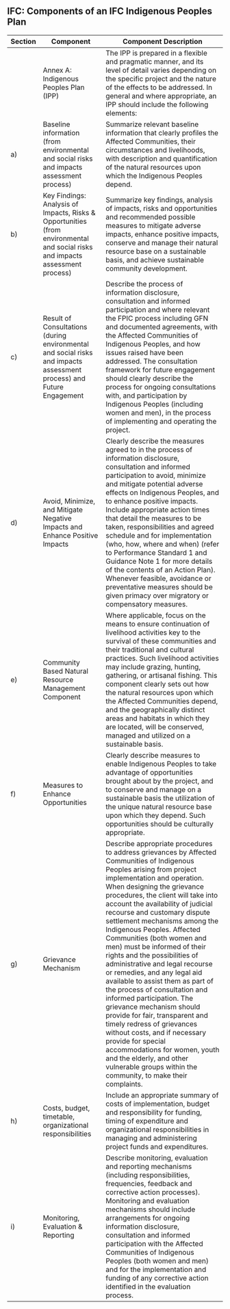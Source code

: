 ## IFC: Components of an IFC Indigenous Peoples Plan

<table class="ui celled table">
<thead>
<tr><th>Section</th><th>Component</th><th>Component Description</th></tr>
</thead>
<tr><td></td><td>Annex A: Indigenous Peoples Plan (IPP)</td><td>The IPP is prepared in a flexible and pragmatic manner, and its level of detail varies depending on the specific project and the nature of the effects to be addressed. In general and where appropriate, an IPP should include the following elements:</td></tr>
<tr><td>a)</td><td>Baseline information (from environmental and social risks and impacts assessment process)</td><td>Summarize relevant baseline information that clearly profiles the Affected Communities, their circumstances and livelihoods, with description and quantification of the natural resources upon which the Indigenous Peoples depend.</td></tr>
<tr><td>b)</td><td>Key Findings: Analysis of Impacts, Risks & Opportunities (from environmental and social risks and impacts assessment process)</td><td>Summarize key findings, analysis of impacts, risks and opportunities and recommended possible measures to mitigate adverse impacts, enhance positive impacts, conserve and manage their natural resource base on a sustainable basis, and achieve sustainable community development.</td></tr>
<tr><td>c)</td><td>Result of Consultations (during environmental and social risks and impacts assessment process) and Future Engagement</td><td>Describe the process of information disclosure, consultation and informed participation and where relevant the FPIC process including GFN and documented agreements, with the Affected Communities of Indigenous Peoples, and how issues raised have been addressed. The consultation framework for future engagement should clearly describe the process for ongoing consultations with, and participation by Indigenous Peoples (including women and men), in the process of implementing and operating the project.</td></tr>
<tr><td>d)</td><td>Avoid, Minimize, and Mitigate Negative Impacts and Enhance Positive Impacts</td><td>Clearly describe the measures agreed to in the process of information disclosure, consultation and informed participation to avoid, minimize and mitigate potential adverse effects on Indigenous Peoples, and to enhance positive impacts. Include appropriate action times that detail the measures to be taken, responsibilities and agreed schedule and for implementation (who, how, where and when) (refer to Performance Standard 1 and Guidance Note 1 for more details of the contents of an Action Plan). Whenever feasible, avoidance or preventative measures should be given primacy over migratory or compensatory measures.</td></tr>
<tr><td>e)</td><td>Community Based Natural Resource Management Component</td><td>Where applicable, focus on the means to ensure continuation of livelihood activities key to the survival of these communities and their traditional and cultural practices. Such livelihood activities may include grazing, hunting, gathering, or artisanal fishing. This component clearly sets out how the natural resources upon which the Affected Communities depend, and the geographically distinct areas and habitats in which they are located, will be conserved, managed and utilized on a sustainable basis.</td></tr>
<tr><td>f)</td><td>Measures to Enhance Opportunities</td><td>Clearly describe measures to enable Indigenous Peoples to take advantage of opportunities brought about by the project, and to conserve and manage on a sustainable basis the utilization of the unique natural resource base upon which they depend. Such opportunities should be culturally appropriate.</td></tr>
<tr><td>g)</td><td>Grievance Mechanism</td><td>Describe appropriate procedures to address grievances by Affected Communities of Indigenous Peoples arising from project implementation and operation. When designing the grievance procedures, the client will take into account the availability of judicial recourse and customary dispute settlement mechanisms among the Indigenous Peoples. Affected Communities (both women and men) must be informed of their rights and the possibilities of administrative and legal recourse or remedies, and any legal aid available to assist them as part of the process of consultation and informed participation. The grievance mechanism should provide for fair, transparent and timely redress of grievances without costs, and if necessary provide for special accommodations for women, youth and the elderly, and other vulnerable groups within the community, to make their complaints.</td></tr>
<tr><td>h)</td><td>Costs, budget, timetable, organizational responsibilities</td><td>Include an appropriate summary of costs of implementation, budget and responsibility for funding, timing of expenditure and organizational responsibilities in managing and administering project funds and expenditures.</td></tr>
<tr><td>i)</td><td>Monitoring, Evaluation & Reporting</td><td>Describe monitoring, evaluation and reporting mechanisms (including responsibilities, frequencies, feedback and corrective action processes). Monitoring and evaluation mechanisms should include arrangements for ongoing information disclosure, consultation and informed participation with the Affected Communities of Indigenous Peoples (both women and men) and for the implementation and funding of any corrective action identified in the evaluation process.</td></tr>
</table>
